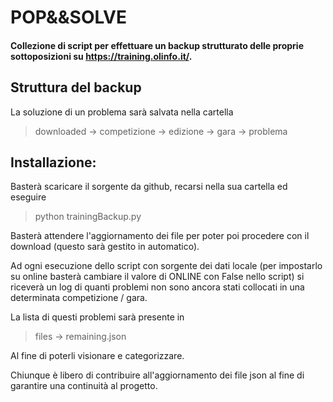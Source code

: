# POP&&SOLVE
 
#### Collezione di script per effettuare un backup strutturato delle proprie sottoposizioni su https://training.olinfo.it/.

## Struttura del backup

La soluzione di un problema sarà salvata nella cartella

> downloaded -> competizione -> edizione -> gara -> problema

## Installazione:

Basterà scaricare il sorgente da github, recarsi nella sua cartella ed eseguire

> python trainingBackup.py

Basterà attendere l'aggiornamento dei file per poter poi procedere con il download (questo sarà gestito in automatico).

Ad ogni esecuzione dello script con sorgente dei dati locale (per impostarlo su online basterà cambiare il valore di ONLINE con False nello script) si riceverà un log di quanti problemi non sono ancora stati collocati in una determinata competizione / gara.

La lista di questi problemi sarà presente in

> files -> remaining.json

Al fine di poterli visionare e categorizzare.

Chiunque è libero di contribuire all'aggiornamento dei file json al fine di garantire una continuità al progetto.